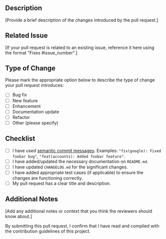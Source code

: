 ## Description

[Provide a brief description of the changes introduced by the pull request.]

## Related Issue

[If your pull request is related to an existing issue, reference it here using the format "Fixes #issue_number".]

## Type of Change

Please mark the appropriate option below to describe the type of change your pull request introduces:

- [ ] Bug fix
- [ ] New feature
- [ ] Enhancement
- [ ] Documentation update
- [ ] Refactor
- [ ] Other (please specify)

## Checklist

- [ ] I have used [semantic commit messages](https://seesparkbox.com/foundry/semantic_commit_messages).
      Examples: `"fix(google): Fixed foobar bug"`, `"feat(accounts): Added foobar feature"`.
- [ ] I have added/updated the necessary documentation on `README.md`.
- [ ] I have updated `CHANGELOG.md` for the significant changes.
- [ ] I have added appropriate test cases (if applicable) to ensure the changes are functioning correctly.
- [ ] My pull request has a clear title and description.

## Additional Notes

[Add any additional notes or context that you think the reviewers should know about.]

By submitting this pull request, I confirm that I have read and complied with the contribution guidelines of this project.
